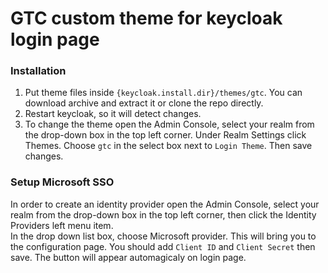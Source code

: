 # GTC custom theme for keycloak login page

### Installation

1. Put theme files inside `{keycloak.install.dir}/themes/gtc`. You can download archive and extract it or clone the repo directly.
1. Restart keycloak, so it will detect changes.
1. To change the theme open the Admin Console, select your realm from the drop-down box in the top left corner. Under Realm Settings click Themes. Choose `gtc` in the select box next to `Login Theme`. Then save changes.

### Setup Microsoft SSO

In order to create an identity provider open the Admin Console, select your realm from the drop-down box in the top left corner, then click the Identity Providers left menu item.  
In the drop down list box, choose Microsoft provider. This will bring you to the configuration page. You should add `Client ID`
and `Client Secret` then save. The button will appear automagicaly on login page.
